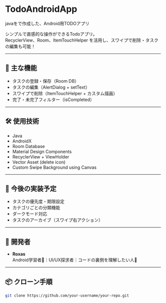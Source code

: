 # TodoAndroidApp
javaをで作成した、Android用TODOアプリ

シンプルで直感的な操作ができるTodoアプリ。  
RecyclerView、Room、ItemTouchHelper を活用し、スワイプで削除・タスクの編集も可能！

---

## 🎯 主な機能

- タスクの登録・保存（Room DB）
- タスクの編集（AlertDialog + setText）
- スワイプで削除（ItemTouchHelper + カスタム描画）
- 完了・未完了フィルター（isCompleted）

---

## 🛠 使用技術

- Java
- AndroidX
- Room Database
- Material Design Components
- RecyclerView + ViewHolder
- Vector Asset (delete icon)
- Custom Swipe Background using Canvas

---

## 🚀 今後の実装予定

- タスクの優先度・期限設定
- カテゴリごとの分類機能
- ダークモード対応
- タスクのアーカイブ（スワイプ右アクション）

---

## 👤 開発者

- **Roxas**  
  Android学習者📱｜UI/UX探求者｜コードの裏側を理解したい人🧠

---

## 📦 クローン手順

```bash
git clone https://github.com/your-username/your-repo.git
